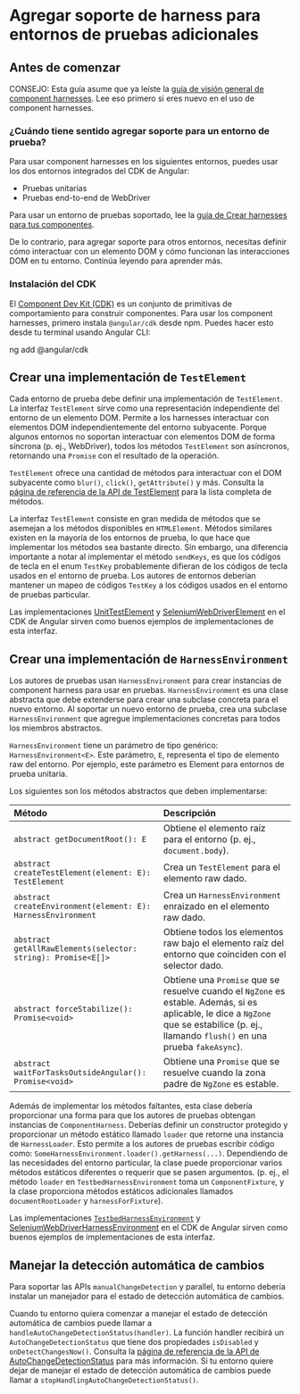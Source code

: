 # Agregar soporte de harness para entornos de pruebas adicionales

## Antes de comenzar

CONSEJO: Esta guía asume que ya leíste la [guía de visión general de component harnesses](guide/testing/component-harnesses-overview). Lee eso primero si eres nuevo en el uso de component harnesses.

### ¿Cuándo tiene sentido agregar soporte para un entorno de prueba?

Para usar component harnesses en los siguientes entornos, puedes usar los dos entornos integrados del CDK de Angular:

- Pruebas unitarias
- Pruebas end-to-end de WebDriver

Para usar un entorno de pruebas soportado, lee la [guía de Crear harnesses para tus componentes](guide/testing/creating-component-harnesses).

De lo contrario, para agregar soporte para otros entornos, necesitas definir cómo interactuar con un elemento DOM y cómo funcionan las interacciones DOM en tu entorno. Continúa leyendo para aprender más.

### Instalación del CDK

El [Component Dev Kit (CDK)](https://material.angular.dev/cdk/categories) es un conjunto de primitivas de comportamiento para construir componentes. Para usar los component harnesses, primero instala `@angular/cdk` desde npm. Puedes hacer esto desde tu terminal usando Angular CLI:

<docs-code language="shell">
  ng add @angular/cdk
</docs-code>

## Crear una implementación de `TestElement`

Cada entorno de prueba debe definir una implementación de `TestElement`. La interfaz `TestElement` sirve como una representación independiente del entorno de un elemento DOM. Permite a los harnesses interactuar con elementos DOM independientemente del entorno subyacente. Porque algunos entornos no soportan interactuar con elementos DOM de forma síncrona (p. ej., WebDriver), todos los métodos `TestElement` son asíncronos, retornando una `Promise` con el resultado de la operación.

`TestElement` ofrece una cantidad de métodos para interactuar con el DOM subyacente como `blur()`, `click()`, `getAttribute()` y más. Consulta la [página de referencia de la API de TestElement](/api/cdk/testing/TestElement) para la lista completa de métodos.

La interfaz `TestElement` consiste en gran medida de métodos que se asemejan a los métodos disponibles en `HTMLElement`. Métodos similares existen en la mayoría de los entornos de prueba, lo que hace que implementar los métodos sea bastante directo. Sin embargo, una diferencia importante a notar al implementar el método `sendKeys`, es que los códigos de tecla en el enum `TestKey` probablemente difieran de los códigos de tecla usados en el entorno de prueba. Los autores de entornos deberían mantener un mapeo de códigos `TestKey` a los códigos usados en el entorno de pruebas particular.

Las implementaciones [UnitTestElement](/api/cdk/testing/testbed/UnitTestElement) y [SeleniumWebDriverElement](/api/cdk/testing/selenium-webdriver/SeleniumWebDriverElement) en el CDK de Angular sirven como buenos ejemplos de implementaciones de esta interfaz.

## Crear una implementación de `HarnessEnvironment`

Los autores de pruebas usan `HarnessEnvironment` para crear instancias de component harness para usar en pruebas. `HarnessEnvironment` es una clase abstracta que debe extenderse para crear una subclase concreta para el nuevo entorno. Al soportar un nuevo entorno de prueba, crea una subclase `HarnessEnvironment` que agregue implementaciones concretas para todos los miembros abstractos.

`HarnessEnvironment` tiene un parámetro de tipo genérico: `HarnessEnvironment<E>`. Este parámetro, `E`, representa el tipo de elemento raw del entorno. Por ejemplo, este parámetro es Element para entornos de prueba unitaria.

Los siguientes son los métodos abstractos que deben implementarse:

| Método                                                       | Descripción                                                                                                                                                          |
| :----------------------------------------------------------- | :------------------------------------------------------------------------------------------------------------------------------------------------------------------- |
| `abstract getDocumentRoot(): E`                              | Obtiene el elemento raíz para el entorno (p. ej., `document.body`).                                                                                                    |
| `abstract createTestElement(element: E): TestElement`        | Crea un `TestElement` para el elemento raw dado.                                                                                                                   |
| `abstract createEnvironment(element: E): HarnessEnvironment` | Crea un `HarnessEnvironment` enraizado en el elemento raw dado.                                                                                                      |
| `abstract getAllRawElements(selector: string): Promise<E[]>` | Obtiene todos los elementos raw bajo el elemento raíz del entorno que coinciden con el selector dado.                                                                  |
| `abstract forceStabilize(): Promise<void>`                   | Obtiene una `Promise` que se resuelve cuando el `NgZone` es estable. Además, si es aplicable, le dice a `NgZone` que se estabilice (p. ej., llamando `flush()` en una prueba `fakeAsync`). |
| `abstract waitForTasksOutsideAngular(): Promise<void>`       | Obtiene una `Promise` que se resuelve cuando la zona padre de `NgZone` es estable.                                                                                           |

Además de implementar los métodos faltantes, esta clase debería proporcionar una forma para que los autores de pruebas obtengan instancias de `ComponentHarness`. Deberías definir un constructor protegido y proporcionar un método estático llamado `loader` que retorne una instancia de `HarnessLoader`. Esto permite a los autores de pruebas escribir código como: `SomeHarnessEnvironment.loader().getHarness(...)`. Dependiendo de las necesidades del entorno particular, la clase puede proporcionar varios métodos estáticos diferentes o requerir que se pasen argumentos. (p. ej., el método `loader` en `TestbedHarnessEnvironment` toma un `ComponentFixture`, y la clase proporciona métodos estáticos adicionales llamados `documentRootLoader` y `harnessForFixture`).

Las implementaciones [`TestbedHarnessEnvironment`](/api/cdk/testing/testbed/TestbedHarnessEnvironment) y [SeleniumWebDriverHarnessEnvironment](/api/cdk/testing/selenium-webdriver/SeleniumWebDriverHarnessEnvironment) en el CDK de Angular sirven como buenos ejemplos de implementaciones de esta interfaz.

## Manejar la detección automática de cambios

Para soportar las APIs `manualChangeDetection` y parallel, tu entorno debería instalar un manejador para el estado de detección automática de cambios.

Cuando tu entorno quiera comenzar a manejar el estado de detección automática de cambios puede llamar a `handleAutoChangeDetectionStatus(handler)`. La función handler recibirá un `AutoChangeDetectionStatus` que tiene dos propiedades `isDisabled` y `onDetectChangesNow()`. Consulta la [página de referencia de la API de AutoChangeDetectionStatus](/api/cdk/testing/AutoChangeDetectionStatus) para más información.
Si tu entorno quiere dejar de manejar el estado de detección automática de cambios puede llamar a `stopHandlingAutoChangeDetectionStatus()`.
